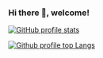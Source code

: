 ### Hi there 👋, welcome!

<!--
**josehu07/josehu07** is a ✨ _special_ ✨ repository because its `README.md` (this file) appears on your GitHub profile.

Here are some ideas to get you started:

- 🔭 I’m currently working on ...
- 🌱 I’m currently learning ...
- 👯 I’m looking to collaborate on ...
- 🤔 I’m looking for help with ...
- 💬 Ask me about ...
- 📫 How to reach me: ...
- 😄 Pronouns: ...
- ⚡ Fun fact: ...
-->

[![GitHub profile stats](https://github-readme-stats.vercel.app/api?username=josehu07&count_private=true&show_icons=true&theme=gruvbox)](https://github.com/anuraghazra/github-readme-stats)

[![Github profile top Langs](https://github-readme-stats.vercel.app/api/top-langs/?username=josehu07&layout=compact)](https://github.com/anuraghazra/github-readme-stats)
